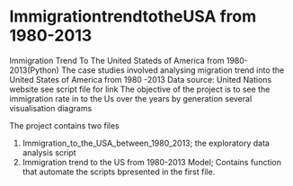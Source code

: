 # ImmigrationtrendtotheUSA from 1980-2013
Immigration Trend To The United Stateds of America from 1980-2013(Python)
The case studies involved analysing migration trend into the United States of America from 1980 -2013
Data source: United Nations website see script file for link
The objective of the project is to see the immigration rate in to the Us over the years by  generation several visualisation diagrams

The project contains two files
1. Immigration_to_the_USA_between_1980_2013; the exploratory data analysis script
2. Immigration trend to the US from 1980-2013 Model; Contains function that automate the scripts bpresented in the first file.

